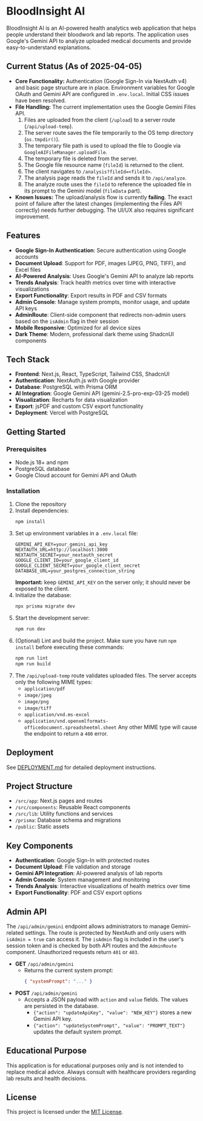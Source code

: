 # BloodInsight AI

BloodInsight AI is an AI-powered health analytics web application that helps people understand their bloodwork and lab reports. The application uses Google's Gemini API to analyze uploaded medical documents and provide easy-to-understand explanations.

## Current Status (As of 2025-04-05)

- **Core Functionality:** Authentication (Google Sign-In via NextAuth v4) and basic page structure are in place. Environment variables for Google OAuth and Gemini API are configured in `.env.local`. Initial CSS issues have been resolved.
- **File Handling:** The current implementation uses the Google Gemini Files API.
    1. Files are uploaded from the client (`/upload`) to a server route (`/api/upload-temp`).
    2. The server route saves the file temporarily to the OS temp directory (`os.tmpdir()`).
    3. The temporary file path is used to upload the file to Google via `GoogleAIFileManager.uploadFile`.
    4. The temporary file is deleted from the server.
    5. The Google file resource name (`fileId`) is returned to the client.
    6. The client navigates to `/analysis?fileId=<fileId>`.
    7. The analysis page reads the `fileId` and sends it to `/api/analyze`.
    8. The analyze route uses the `fileId` to reference the uploaded file in its prompt to the Gemini model (`fileData` part).
- **Known Issues:** The upload/analysis flow is currently **failing**. The exact point of failure after the latest changes (implementing the Files API correctly) needs further debugging. The UI/UX also requires significant improvement.

## Features

- **Google Sign-In Authentication**: Secure authentication using Google accounts
- **Document Upload**: Support for PDF, images (JPEG, PNG, TIFF), and Excel files
- **AI-Powered Analysis**: Uses Google's Gemini API to analyze lab reports
- **Trends Analysis**: Track health metrics over time with interactive visualizations
- **Export Functionality**: Export results in PDF and CSV formats
- **Admin Console**: Manage system prompts, monitor usage, and update API keys
- **AdminRoute**: Client-side component that redirects non-admin users based on
  the `isAdmin` flag in their session
- **Mobile Responsive**: Optimized for all device sizes
- **Dark Theme**: Modern, professional dark theme using ShadcnUI components

## Tech Stack

- **Frontend**: Next.js, React, TypeScript, Tailwind CSS, ShadcnUI
- **Authentication**: NextAuth.js with Google provider
- **Database**: PostgreSQL with Prisma ORM
- **AI Integration**: Google Gemini API (gemini-2.5-pro-exp-03-25 model)
- **Visualization**: Recharts for data visualization
- **Export**: jsPDF and custom CSV export functionality
- **Deployment**: Vercel with PostgreSQL

## Getting Started

### Prerequisites

- Node.js 18+ and npm
- PostgreSQL database
- Google Cloud account for Gemini API and OAuth

### Installation

1. Clone the repository
2. Install dependencies:
   ```bash
   npm install
   ```
3. Set up environment variables in a `.env.local` file:
   ```
   GEMINI_API_KEY=your_gemini_api_key
   NEXTAUTH_URL=http://localhost:3000
   NEXTAUTH_SECRET=your_nextauth_secret
   GOOGLE_CLIENT_ID=your_google_client_id
   GOOGLE_CLIENT_SECRET=your_google_client_secret
   DATABASE_URL=your_postgres_connection_string
   ```
   **Important:** keep `GEMINI_API_KEY` on the server only; it should never be exposed to the client.
4. Initialize the database:
   ```bash
   npx prisma migrate dev
   ```
5. Start the development server:
   ```bash
   npm run dev
   ```
6. (Optional) Lint and build the project. Make sure you have run `npm install` before executing these commands:
   ```bash
   npm run lint
   npm run build
   ```
7. The `/api/upload-temp` route validates uploaded files. The server accepts only the following MIME types:
   - `application/pdf`
   - `image/jpeg`
   - `image/png`
   - `image/tiff`
   - `application/vnd.ms-excel`
   - `application/vnd.openxmlformats-officedocument.spreadsheetml.sheet`
   Any other MIME type will cause the endpoint to return a `400` error.

## Deployment

See [DEPLOYMENT.md](DEPLOYMENT.md) for detailed deployment instructions.

## Project Structure

- `/src/app`: Next.js pages and routes
- `/src/components`: Reusable React components
- `/src/lib`: Utility functions and services
- `/prisma`: Database schema and migrations
- `/public`: Static assets

## Key Components

- **Authentication**: Google Sign-In with protected routes
- **Document Upload**: File validation and storage
- **Gemini API Integration**: AI-powered analysis of lab reports
- **Admin Console**: System management and monitoring
- **Trends Analysis**: Interactive visualizations of health metrics over time
- **Export Functionality**: PDF and CSV export options

## Admin API

The `/api/admin/gemini` endpoint allows administrators to manage Gemini-related
settings. The route is protected by NextAuth and only users with `isAdmin = true`
can access it. The `isAdmin` flag is included in the user's session token and is
checked by both API routes and the `AdminRoute` component. Unauthorized requests
return `401` or `403`.

- **GET** `/api/admin/gemini`
  - Returns the current system prompt:
    ```json
    { "systemPrompt": "..." }
    ```
- **POST** `/api/admin/gemini`
  - Accepts a JSON payload with `action` and `value` fields. The values are persisted in the database.
    - `{"action": "updateApiKey", "value": "NEW_KEY"}` stores a new Gemini API key.
    - `{"action": "updateSystemPrompt", "value": "PROMPT_TEXT"}` updates the default system prompt.

## Educational Purpose

This application is for educational purposes only and is not intended to replace medical advice. Always consult with healthcare providers regarding lab results and health decisions.

## License

This project is licensed under the [MIT License](LICENSE).
